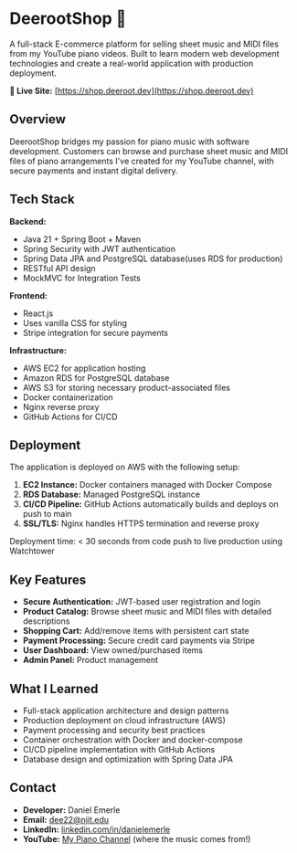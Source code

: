 # DeerootShop 🎹

A full-stack E-commerce platform for selling sheet music and MIDI files from my YouTube piano videos. Built to learn modern web development technologies and create a real-world application with production deployment.

**🔗 Live Site:** [https://shop.deeroot.dev](https://shop.deeroot.dev)

## Overview

DeerootShop bridges my passion for piano music with software development. Customers can browse and purchase sheet music and MIDI files of piano arrangements I've created for my YouTube channel, with secure payments and instant digital delivery.

## Tech Stack

**Backend:**
- Java 21 + Spring Boot + Maven
- Spring Security with JWT authentication
- Spring Data JPA and PostgreSQL database(uses RDS for production)
- RESTful API design
- MockMVC for Integration Tests

**Frontend:**
- React.js
- Uses vanilla CSS for styling
- Stripe integration for secure payments

**Infrastructure:**
- AWS EC2 for application hosting
- Amazon RDS for PostgreSQL database
- AWS S3 for storing necessary product-associated files
- Docker containerization
- Nginx reverse proxy
- GitHub Actions for CI/CD

## Deployment

The application is deployed on AWS with the following setup:

1. **EC2 Instance:** Docker containers managed with Docker Compose
2. **RDS Database:** Managed PostgreSQL instance
3. **CI/CD Pipeline:** GitHub Actions automatically builds and deploys on push to main
4. **SSL/TLS:** Nginx handles HTTPS termination and reverse proxy

Deployment time: < 30 seconds from code push to live production using Watchtower

## Key Features

- **Secure Authentication:** JWT-based user registration and login
- **Product Catalog:** Browse sheet music and MIDI files with detailed descriptions
- **Shopping Cart:** Add/remove items with persistent cart state
- **Payment Processing:** Secure credit card payments via Stripe
- **User Dashboard:** View owned/purchased items
- **Admin Panel:** Product management
  
## What I Learned

- Full-stack application architecture and design patterns
- Production deployment on cloud infrastructure (AWS)
- Payment processing and security best practices
- Container orchestration with Docker and docker-compose
- CI/CD pipeline implementation with GitHub Actions
- Database design and optimization with Spring Data JPA

## Contact

- **Developer:** Daniel Emerle
- **Email:** dee22@njit.edu
- **LinkedIn:** [linkedin.com/in/danielemerle](https://linkedin.com/in/danielemerle)
- **YouTube:** [My Piano Channel](https://youtube.com/@deeroot) (where the music comes from!)
